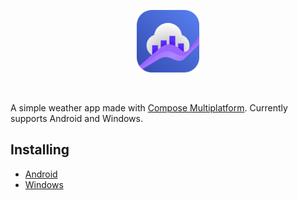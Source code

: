 <p align="center">
  <img src="images/icon-rounded.svg" width="100">
</p>

<br>

A simple weather app made with [Compose Multiplatform](https://www.jetbrains.com/lp/compose-multiplatform/). Currently supports Android and Windows.

## Installing

- [Android](../../releases/download/nightly/weather-nightly.apk)
- [Windows](../../releases/download/nightly/weather-nightly.msi)

